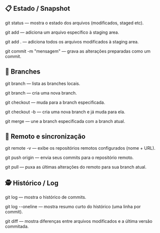## 📋 Estado / Snapshot

git status — mostra o estado dos arquivos (modificados, staged etc).

git add <arquivo> — adiciona um arquivo específico à staging area.

git add . — adiciona todos os arquivos modificados à staging area.

git commit -m "mensagem" — grava as alterações preparadas como um commit.

## 🌿 Branches

git branch — lista as branches locais.

git branch <nome-da-branch> — cria uma nova branch.

git checkout <nome-da-branch> — muda para a branch especificada.

git checkout -b <nome-da-branch> — cria uma nova branch e já muda para ela.

git merge <nome-da-branch> — une a branch especificada com a branch atual.

## 🔁 Remoto e sincronização

git remote -v — exibe os repositórios remotos configurados (nome + URL).

git push origin <nome-da-branch> — envia seus commits para o repositório remoto.

git pull — puxa as últimas alterações do remoto para sua branch atual.

## 🕵️ Histórico / Log

git log — mostra o histórico de commits.

git log --oneline — mostra resumo curto do histórico (uma linha por commit).

git diff — mostra diferenças entre arquivos modificados e a última versão commitada.